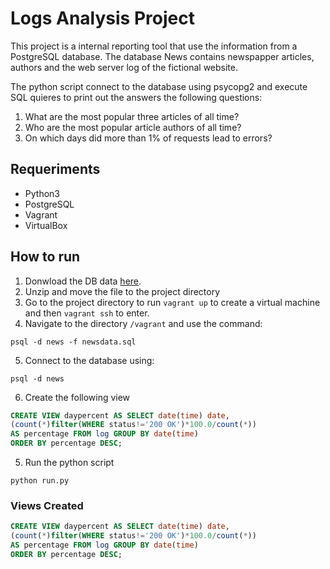 # Logs Analysis Project
This project is a internal reporting tool that use the information from a PostgreSQL database. The database News contains newspapper articles, authors and the web server log of the fictional website.

The python script connect to the database using psycopg2 and execute SQL quieres to print out the answers the following questions:
1. What are the most popular three articles of all time? 
2. Who are the most popular article authors of all time? 
3. On which days did more than 1% of requests lead to errors? 

## Requeriments
* Python3
* PostgreSQL
* Vagrant
* VirtualBox

## How to run
1. Donwload the DB data [here](https://d17h27t6h515a5.cloudfront.net/topher/2016/August/57b5f748_newsdata/newsdata.zip).
2. Unzip and move the file to the project directory 
3. Go to the project directory to run `vagrant up`  to create a virtual machine and then `vagrant ssh` to enter.
4. Navigate to the directory `/vagrant`  and use the command:
```
psql -d news -f newsdata.sql 
```
5. Connect to the database using:
```
psql -d news
```
6. Create the following view
```sql
CREATE VIEW daypercent AS SELECT date(time) date, 
(count(*)filter(WHERE status!='200 OK')*100.0/count(*)) 
AS percentage FROM log GROUP BY date(time) 
ORDER BY percentage DESC;
```
5. Run the python script
```
python run.py
```
### Views Created
```sql
CREATE VIEW daypercent AS SELECT date(time) date, 
(count(*)filter(WHERE status!='200 OK')*100.0/count(*)) 
AS percentage FROM log GROUP BY date(time) 
ORDER BY percentage DESC;
```